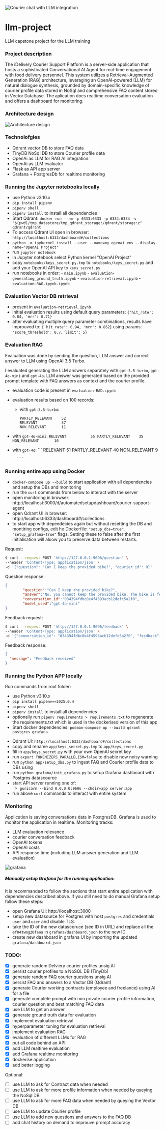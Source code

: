 ![Courier chat with LLM integration](courier.png)

# llm-project
LLM capstone project for the LLM training

### Project description

The iDelivery Courier Support Platform is a server-side application that hosts a sophisticated Conversational AI Agent for real-time engagement with food delivery personnel. This system utilizes a Retrieval-Augmented Generation (RAG) architecture, leveraging an OpenAI-powered (LLM) for natural dialogue synthesis, grounded by domain-specific knowledge of courier profile data stored in NoSql and comprehensive FAQ content stored in Vector Database. The aplication does realtime conversation evaluation and offers a dashboard for monitoring.

### Architecture design

![Architecture design](architecture_design.png)

### Technolofgies

- Qdrant vector DB to store FAQ data
- TinyDB NoSql DB to store Courier profile data
- OpenAi as LLM for RAG AI integration
- OpenAi as LLM evaluator
- Flask as API app server
- Grafana + PostgresDb for realtime monitoring

### Running the Jupyter notebooks locally

 - use Python v3.10.x
 - `pip install pipenv`
 - `pipenv shell`
 - `pipenv install` to install all dependencies
 - Start Qdrant: `docker run --rm -p 6333:6333 -p 6334:6334 -v "$(pwd)/tmp_datastore/tmp_qdrant_storage:/qdrant/storage:z" qdrant/qdrant`
 - To access Qdrant UI open in browser: `http://localhost:6333/dashboard#/collections`
 - `python -m ipykernel install --user --name=my_openai_env --display-name="OpenAI Project"`
 - run `jupyter notebook`
 - in Jupyter notebook select Python kernel "OpenAI Project"
 - copy `notebooks/keys_secret.py.tmp` to `notebooks/keys_secret.py` and add your OpenAI API key to `keys_secret.py`
 - run notebooks in order: 
        - `main.ipynb`
        - `evaluation-generating_ground_truth.ipynb`
        - `evaluation-retrieval.ipynb`
        - `evaluation-RAG.ipynb.ipynb`
        

### Evaluation Vector DB retrieval

- present in `evaluation-retrieval.ipynb`
- initial evaluation results using default query parameters: `{'hit_rate': 0.84, 'mrr': 0.71}`
- after evaluating multiple query parameter combinations, results have improuved to:
`{'hit_rate': 0.94, 'mrr': 0.862}` using params: `'score_threshold': 0.7,'limit': 5}`


### Evaluation RAG

Evaluation was done by sending the question, LLM answer and correct answer to LLM using OpenAI 3.5 Turbo.

I evaluated generating the LLM answers separately with `gpt-3.5-turbo`, `gpt-4o-mini` and `gpt-4o`.
LLM answer was generated based on the provided prompt template with FAQ answers as context and the courier profile.

- evaluation code is present in `evaluation-RAD.ipynb`
- evaluation results based on 100 records: 
    - with `gpt-3.5-turbo`:
        ```
        PARTLY_RELEVANT    52
        RELEVANT           37
        NON_RELEVANT       11
        ```
- with `gpt-4o-mini`:
        ```
        RELEVANT           55
        PARTLY_RELEVANT    35
        NON_RELEVANT       10
        ```
- with `gpt-4o`:
        ```
        RELEVANT           51
        PARTLY_RELEVANT    40
        NON_RELEVANT        9

        ```

### Running entire app using Docker

- `docker-compose up --build` to start application with all dependencies and setup the DBs and monitoring
- run the `curl` commands from below to interact with the server
- open monitoring in browser: http://localhost:3000/d/automatedsetupdashboard/courier-support-agent
- open Qdrant UI in browser: http://localhost:6333/dashboard#/collections
- to start app with dependecies again but without resetting the DB and montiring configs, edit he Dockerfile: `"setup_dbs=true", "setup_grafana=true"` flags. Setting these to false after the first initialisation will aloow you to preserve data between restarts.

Request:
```sh
$ curl --request POST 'http://127.0.0.1:9696/question' \
--header 'Content-Type: application/json' \
-d '{"question": "Can I keep the provided bike?", "courier_id": 0}'
```

Question response:
```json
{
        "question":"Can I keep the provided bike?",
        "answer":"No, you cannot keep the provided bike. The bike is for your use during deliveries and must be returned when you no longer work with iDelivery.",
        "conversation_id":"034394fdbc0e4f4593acb12defc5a2f0",
        "model_used":"gpt-4o-mini"
}
```

Feedback request:
```sh
$ curl --request POST 'http://127.0.0.1:9696/feedback' \
--header 'Content-Type: application/json' \
-d '{"conversation_id": "034394fdbc0e4f4593acb12defc5a2f0", "feedback": 1}'     
```

Feedback response:
```json
{
  "message": "Feedback received"
}
```


### Running the Python APP locally

Run commands from root folder:
- use Python v3.10.x
- `pip install pipenv==2025.0.4`
- `pipenv shell`
- `pipenv install` to install all dependencies
- optionally run `pipenv requirements > requirements.txt` to regenerate the requirements.txt which is used in the dockerised version of this app
- Start docker dependencies: `podman-compose up --build qdrant postgres grafana`
<!-- `docker run --rm -p 6333:6333 -p 6334:6334 -v "$(pwd)/tmp_datastore/tmp_qdrant_storage:/qdrant/storage:z" qdrant/qdrant` -->
- Qdrant UI: `http://localhost:6333/dashboard#/collections`
- copy and rename `app/keys_secret.py.tmp` to `app/keys_secret.py`
- fill in `app/keys_secret.py` with your own OpenAI secret key
- run `export TOKENIZERS_PARALLELISM=false` to disable now noisy warning
- run `python app/setup_dbs.py` to ingest FAQ and Courier profile data to DBs using
- run `python grafana/init_grafana.py` to setup Grafana dashboard with Postgres datascource
- start API server running one of:
    - `gunicorn --bind 0.0.0.0:9696 --chdir=app server:app`
- run above `curl` commands to interact with entire system

### Monitoring

Application is saving conversations data in PostgresDB. Grafana is used to monitor the application in realtime.
Monitoring tracks:
- LLM evaluation relevance
- courier conversation feedback
- OpenAI tokens
- OpenAI costs
- API response time (including LLM answer generation and LLM evaluation)

![grafana](grafana.png)

##### Manually setup Grafana for the running application: 
It is recommanded to follow the sections that start entire application with dependencies described above. If you still need to do manual Grafana setup follow these steps:
- open Grafana UI: http://localhost:3000
- setup new datasource for Postgres with host `postgres` and credentials `user` and `user` and disable TLS.
- take the ID of the new datascoruce (see ID in URL) and replace all the `ef04twmg20feoa` in `grafana/dashboard.json` to the new ID.
- create new dashboard in grafana UI by importing the updated `grafana/dashboard.json`


### TODO:

- [x] generate random Delviery courier profiles unsig AI
- [x] persist courier profiles to a NoSQL DB (TinyDb)
- [x] generate random FAQ courier questions unsig AI
- [x] persist FAQ and answers to a Vector DB (Qdrant)
- [x] generate Courier working contracts (employee and freelance) using AI for a file
- [x] generate complete prompt with non private courier profile information, courier question and best matching FAQ data
- [x] use LLM to get an answer
- [x] generate ground truth data for evaluation
- [x] implement evaluation retrieval
- [x] hyperparameter tuning for evaluation retrieval
- [x] implement evaluation RAG
- [x] evaluation of different LLMs for RAG
- [x] put all code behind an API
- [x] add LLM realtime evaluation
- [x] add Grafana realtime monitoring
- [x] dockerise application
- [x] add better logging

Optional:
- [ ] use LLM to ask for Contract data when needed
- [ ] use LLM to ask for more profile information when needed by queying the NoSql DB
- [ ] use LLM to ask for more FAQ data when needed by queying the Vector DB
- [ ] use LLM to update Courier profile 
- [ ] use LLM to add new questions and answers to the FAQ DB
- [ ] add chat history on demand to improuve prompt accuracy
